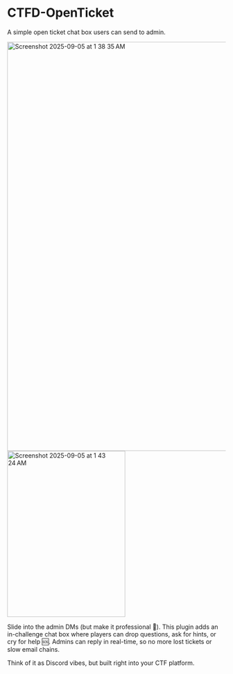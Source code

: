 # CTFD-OpenTicket
A simple open ticket chat box users can send to admin. 

<img width="1916" height="941" alt="Screenshot 2025-09-05 at 1 38 35 AM" src="https://github.com/user-attachments/assets/b1098361-1a17-4d76-8d2e-0c0f0b8f23d4" />
<img width="272" height="382" alt="Screenshot 2025-09-05 at 1 43 24 AM" src="https://github.com/user-attachments/assets/bd684eb2-1b77-4489-b9fd-347868f52fec" />

Slide into the admin DMs (but make it professional 👀).
This plugin adds an in-challenge chat box where players can drop questions, ask for hints, or cry for help 🆘. Admins can reply in real-time, so no more lost tickets or slow email chains.

Think of it as Discord vibes, but built right into your CTF platform.
